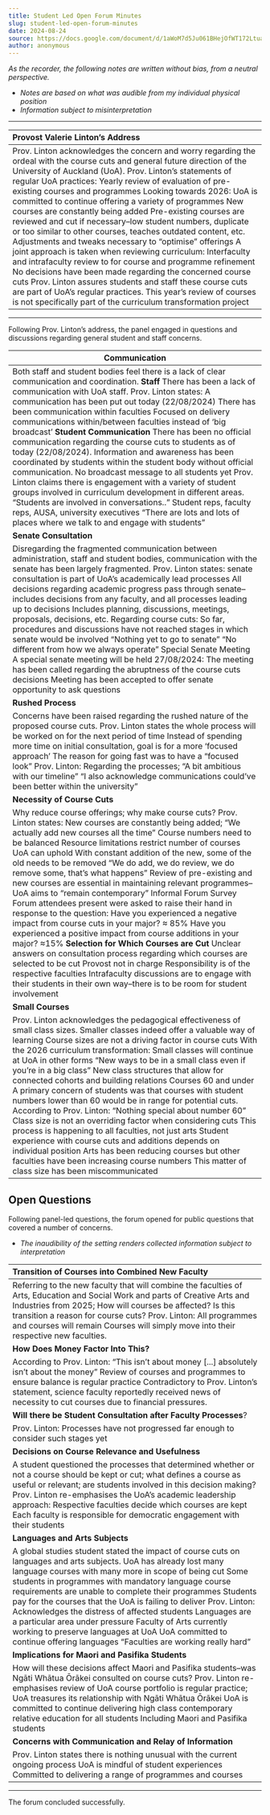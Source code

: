 ```yaml
---
title: Student Led Open Forum Minutes
slug: student-led-open-forum-minutes
date: 2024-08-24
source: https://docs.google.com/document/d/1aWoM7d5Ju061BHejOfWT172LtuaWtFxW9-A2-YxX6ro/edit
author: anonymous
---
```

*As the recorder, the following notes are written without bias, from a neutral perspective.*

- *Notes are based on what was audible from my individual physical position*  
- *Information subject to misinterpretation*

---

| Provost Valerie Linton’s Address                                                                                                                                                                                                                                                                                                                                                                                                                                                                                                                                                                                                                                                                                                                                                                                                                                                                                                                                                                                              |
| :---------------------------------------------------------------------------------------------------------------------------------------------------------------------------------------------------------------------------------------------------------------------------------------------------------------------------------------------------------------------------------------------------------------------------------------------------------------------------------------------------------------------------------------------------------------------------------------------------------------------------------------------------------------------------------------------------------------------------------------------------------------------------------------------------------------------------------------------------------------------------------------------------------------------------------------------------------------------------------------------------------------------------- |
| Prov. Linton acknowledges the concern and worry regarding the ordeal with the course cuts and general future direction of the University of Auckland (UoA). Prov. Linton’s statements of regular UoA practices: Yearly review of evaluation of pre-existing courses and programmes Looking towards 2026: UoA is committed to continue offering a variety of programmes New courses are constantly being added Pre-existing courses are reviewed and cut if necessary–low student numbers, duplicate or too similar to other courses, teaches outdated content, etc. Adjustments and tweaks necessary to “optimise” offerings A joint approach is taken when reviewing curriculum: Interfaculty and intrafaculty review to for course and programme refinement No decisions have been made regarding the concerned course cuts  Prov. Linton assures students and staff these course cuts are part of UoA’s regular practices. This year’s review of courses is not specifically part of the curriculum transformation project |

---

Following Prov. Linton’s address, the panel engaged in questions and discussions regarding general student and staff concerns.

| Communication                                                                                                                                                                                                                                                                                                                                                                                                                                                                                                                                                                                                                                                                                                                                                                                                                                                                                                                                                                                                                                                                                                                        |
| ------------------------------------------------------------------------------------------------------------------------------------------------------------------------------------------------------------------------------------------------------------------------------------------------------------------------------------------------------------------------------------------------------------------------------------------------------------------------------------------------------------------------------------------------------------------------------------------------------------------------------------------------------------------------------------------------------------------------------------------------------------------------------------------------------------------------------------------------------------------------------------------------------------------------------------------------------------------------------------------------------------------------------------------------------------------------------------------------------------------------------------ |
| Both staff and student bodies feel there is a lack of clear communication and coordination.  **Staff** There has been a lack of communication with UoA staff. Prov. Linton states: A communication has been put out today (22/08/2024) There has been communication within faculties Focused on delivery communications within/between faculties instead of ‘big broadcast’ **Student Communication** There has been no official communication regarding the course cuts to students as of today (22/08/2024). Information and awareness has been coordinated by students within the student body without official communication. No broadcast message to all students yet Prov. Linton claims there is engagement with a variety of student groups involved in curriculum development in different areas. “Students are involved in conversations..” Student reps, faculty reps, AUSA, university executives “There are lots and lots of places where we talk to and engage with students”                                                                                                                                          |
| **Senate Consultation**                                                                                                                                                                                                                                                                                                                                                                                                                                                                                                                                                                                                                                                                                                                                                                                                                                                                                                                                                                                                                                                                                                              |
| Disregarding the fragmented communication between administration, staff and student bodies, communication with the senate has been largely fragmented. Prov. Linton states: senate consultation is part of UoA’s academically lead processes All decisions regarding academic progress pass through senate–includes decisions from any faculty, and all processes leading up to decisions Includes planning, discussions, meetings, proposals, decisions, etc. Regarding course cuts: So far, procedures and discussions have not reached stages in which senate would be involved “Nothing yet to go to senate”  “No different from how we always operate” Special Senate Meeting A special senate meeting will be held 27/08/2024: The meeting has been called regarding the abruptness of the course cuts decisions Meeting has been accepted to offer senate opportunity to ask questions                                                                                                                                                                                                                                        |
| **Rushed Process**                                                                                                                                                                                                                                                                                                                                                                                                                                                                                                                                                                                                                                                                                                                                                                                                                                                                                                                                                                                                                                                                                                                   |
| Concerns have been raised regarding the rushed nature of the proposed course cuts. Prov. Linton states the whole process will be worked on for the next period of time Instead of spending more time on initial consultation, goal is for a more ‘focused approach’ The reason for going fast was to have a “focused look” Prov. Linton:  Regarding the processes; “A bit ambitious with our timeline” “I also acknowledge communications could’ve been better within the university”                                                                                                                                                                                                                                                                                                                                                                                                                                                                                                                                                                                                                                                |
| **Necessity of Course Cuts**                                                                                                                                                                                                                                                                                                                                                                                                                                                                                                                                                                                                                                                                                                                                                                                                                                                                                                                                                                                                                                                                                                         |
| Why reduce course offerings; why make course cuts? Prov. Linton states: New courses are constantly being added; “We actually add new courses all the time” Course numbers need to be balanced Resource limitations restrict number of courses UoA can uphold With constant addition of the new, some of the old needs to be removed “We do add, we do review, we do remove some, that’s what happens” Review of pre-existing and new courses are essential in maintaining relevant programmes–UoA aims to “remain contemporary” Informal Forum Survey Forum attendees present were asked to raise their hand in response to the question:  Have you experienced a negative impact from course cuts in your major? ≈ 85% Have you experienced a positive impact from course additions in your major? ≈15%  **Selection for Which Courses are Cut** Unclear answers on consultation process regarding which courses are selected to be cut Provost not in charge Responsibility is of the respective faculties Intrafaculty discussions are to engage with their students in their own way–there is to be room for student involvement |
| **Small Courses**                                                                                                                                                                                                                                                                                                                                                                                                                                                                                                                                                                                                                                                                                                                                                                                                                                                                                                                                                                                                                                                                                                                    |
| Prov. Linton acknowledges the pedagogical effectiveness of small class sizes.  Smaller classes indeed offer a valuable way of learning Course sizes are not a driving factor in course cuts With the 2026 curriculum transformation: Small classes will continue at UoA in other forms “New ways to be in a small class even if you’re in a big class” New class structures that allow for connected cohorts and building relations  Courses 60 and under A primary concern of students was that courses with student numbers lower than 60 would be in range for potential cuts. According to Prov. Linton: “Nothing special about number 60” Class size is not an overriding factor when considering cuts This process is happening to all faculties, not just arts Student experience with course cuts and additions depends on individual position Arts has been reducing courses but other faculties have been increasing course numbers This matter of class size has been miscommunicated                                                                                                                                     |

**Open Questions**  
---

Following panel-led questions, the forum opened for public questions that covered a number of concerns. 

- *The inaudibility of the setting renders collected information subject to interpretation*

| Transition of Courses into Combined New Faculty                                                                                                                                                                                                                                                                                                                                                                                                                                                                                                                                                                        |
| :--------------------------------------------------------------------------------------------------------------------------------------------------------------------------------------------------------------------------------------------------------------------------------------------------------------------------------------------------------------------------------------------------------------------------------------------------------------------------------------------------------------------------------------------------------------------------------------------------------------------- |
| Referring to the new faculty that will combine the faculties of Arts, Education and Social Work and parts of Creative Arts and Industries from 2025; How will courses be affected? Is this transition a reason for course cuts? Prov. Linton: All programmes and courses will remain  Courses will simply move into their respective new faculties.                                                                                                                                                                                                                                                                    |
| **How Does Money Factor Into This?**                                                                                                                                                                                                                                                                                                                                                                                                                                                                                                                                                                                   |
| According to Prov. Linton: “This isn’t about money \[...\] absolutely isn’t about the money” Review of courses and programmes to ensure balance is regular practice Contradictory to Prov. Linton’s statement, science faculty reportedly received news of necessity to cut courses due to financial pressures.                                                                                                                                                                                                                                                                                                        |
| **Will there be Student Consultation after Faculty Processes**?                                                                                                                                                                                                                                                                                                                                                                                                                                                                                                                                                        |
| Prov. Linton: Processes have not progressed far enough to consider such stages yet                                                                                                                                                                                                                                                                                                                                                                                                                                                                                                                                     |
| **Decisions on Course Relevance and Usefulness**                                                                                                                                                                                                                                                                                                                                                                                                                                                                                                                                                                       |
| A student questioned the processes that determined whether or not a course should be kept or cut; what defines a course as useful or relevant; are students involved in this decision making? Prov. Linton re-emphasises the UoA’s academic leadership approach: Respective faculties decide which courses are kept Each faculty is responsible for democratic engagement with their students                                                                                                                                                                                                                          |
| **Languages and Arts Subjects**                                                                                                                                                                                                                                                                                                                                                                                                                                                                                                                                                                                        |
| A global studies student stated the impact of course cuts on languages and arts subjects.  UoA has already lost many language courses with many more in scope of being cut Some students in programmes with mandatory language course requirements are unable to complete their programmes Students pay for the courses that the UoA is failing to deliver Prov. Linton: Acknowledges the distress of affected students Languages are a particular area under pressure Faculty of Arts currently working to preserve languages at UoA UoA committed to continue offering languages “Faculties are working really hard” |
| **Implications for Maori and Pasifika Students**                                                                                                                                                                                                                                                                                                                                                                                                                                                                                                                                                                       |
| How will these decisions affect Maori and Pasifika students–was Ngāti Whātua Ōrākei consulted on course cuts? Prov. Linton re-emphasises review of UoA course portfolio is regular practice; UoA treasures its relationship with Ngāti Whātua Ōrākei UoA is committed to continue delivering high class contemporary relative education for all students  Including Maori and Pasifika students                                                                                                                                                                                                                        |
| **Concerns with Communication and Relay of Information**                                                                                                                                                                                                                                                                                                                                                                                                                                                                                                                                                               |
| Prov. Linton states there is nothing unusual with the current ongoing process UoA is mindful of student experiences Committed to delivering a range of programmes and courses                                                                                                                                                                                                                                                                                                                                                                                                                                          |

---

The forum concluded successfully.